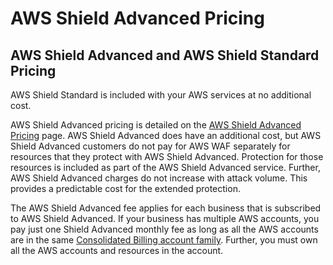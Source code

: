 # AWS Shield Advanced Pricing<a name="aws-shield-pricing"></a>

## AWS Shield Advanced and AWS Shield Standard Pricing<a name="ddos-pricing"></a>

AWS Shield Standard is included with your AWS services at no additional cost\.

AWS Shield Advanced pricing is detailed on the [AWS Shield Advanced Pricing](http://aws.amazon.com/shield/pricing/) page\. AWS Shield Advanced does have an additional cost, but AWS Shield Advanced customers do not pay for AWS WAF separately for resources that they protect with AWS Shield Advanced\. Protection for those resources is included as part of the AWS Shield Advanced service\. Further, AWS Shield Advanced charges do not increase with attack volume\. This provides a predictable cost for the extended protection\.

The AWS Shield Advanced fee applies for each business that is subscribed to AWS Shield Advanced\. If your business has multiple AWS accounts, you pay just one Shield Advanced monthly fee as long as all the AWS accounts are in the same [Consolidated Billing account family](http://docs.aws.amazon.com/awsaccountbilling/latest/aboutv2/consolidated-billing.html)\. Further, you must own all the AWS accounts and resources in the account\. 